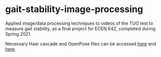 # gait-stability-image-processing
Applied image/data processing techniques to videos of the TUG test to measure gait stability, as a final project for ECEN 642, completed during Spring 2021.

Necessary Haar cascade and OpenPose files can be accessed [here](https://github.com/opencv/opencv/blob/master/data/haarcascades/haarcascade_lowerbody.xml) 
and [here](https://github.com/CMU-Perceptual-Computing-Lab/openpose/tree/master/models).
